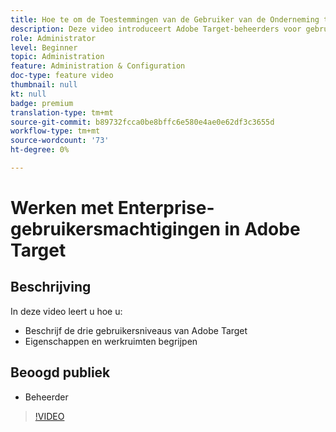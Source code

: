 ```yaml
---
title: Hoe te om de Toestemmingen van de Gebruiker van de Onderneming te vormen
description: Deze video introduceert Adobe Target-beheerders voor gebruikersmachtigingen, eigenschappen en werkruimten. Bekijk deze video voor meer informatie over de verschillende gebruikersniveaus en over het gebruik van eigenschappen en werkruimten om de gebruikerstoegang te beheren.
role: Administrator
level: Beginner
topic: Administration
feature: Administration & Configuration
doc-type: feature video
thumbnail: null
kt: null
badge: premium
translation-type: tm+mt
source-git-commit: b89732fcca0be8bffc6e580e4ae0e62df3c3655d
workflow-type: tm+mt
source-wordcount: '73'
ht-degree: 0%

---
```



# Werken met Enterprise-gebruikersmachtigingen in Adobe Target

## Beschrijving

In deze video leert u hoe u:

* Beschrijf de drie gebruikersniveaus van Adobe Target
* Eigenschappen en werkruimten begrijpen

## Beoogd publiek

* Beheerder

>[!VIDEO](https://video.tv.adobe.com/v/19042/?quality=12)